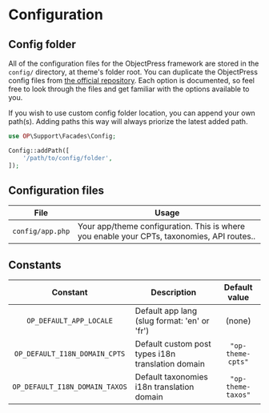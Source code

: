 # Configuration

## Config folder

All of the configuration files for the ObjectPress framework are stored in the `config/` directory, at theme's folder root. You can duplicate the ObjectPress config files from [the official repository](https://gitlab.com/tgeorgel/object-press/-/tree/dev/config). Each option is documented, so feel free to look through the files and get familiar with the options available to you.


If you wish to use custom config folder location, you can append your own path(s). Adding paths this way will always priorize the latest added path.

```php
use OP\Support\Facades\Config;

Config::addPath([
    '/path/to/config/folder',
]);
```

## Configuration files

| File  | Usage
|:---:|---|
| `config/app.php` | Your app/theme configuration. This is where you enable your CPTs, taxonomies, API routes.. |

## Constants

| Constant  | Description  | Default value  |
|:---:|---|:---:|
| `OP_DEFAULT_APP_LOCALE`  | Default app lang (slug format: 'en' or 'fr')  | (none)  |
| `OP_DEFAULT_I18N_DOMAIN_CPTS` | Default custom post types i18n translation domain  |  `"op-theme-cpts"` |
| `OP_DEFAULT_I18N_DOMAIN_TAXOS` | Default taxonomies i18n translation domain  |  `"op-theme-taxos"` |
